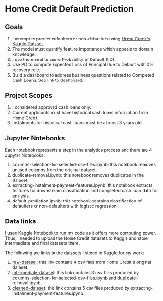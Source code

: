 # Home Credit Default Prediction

## Goals
1. I attempt to predict defaulters or non-defaulters using [Home Credit's Kaggle Dataset](https://www.kaggle.com/competitions/home-credit-default-risk/overview).
2. The model must quantify feature importance which appeals to domain knowledge.
3. I use the model to score Probability of Default (PD).
4. Use PD to compute Expected Loss of Principal Due to Default with 0% recovery rate.
5. Build a dashboard to address business questions related to Completed Cash Loans. See [link to dashboard](https://howeichin-ga-capstone-homecreditdashboard-home-9qwfal.streamlit.app/).

## Project Scopes
1. I considered approved cash loans only.  
2. Current applicants must have historical cash loans information from Home Credit.
3. Instalments for historical cash loans must be at most 3 years old.

## Jupyter Notebooks
Each notebook represents a step in the analytics process and there are 4 Jupyter Notebooks:
  1. columns-selection-for-selected-csv-files.ipynb: this notebook removes unused columns from the original dataset.
  2. duplicate-removal.ipynb: this notebook removes duplicates in the dataset.
  3. extracting-instalment-payment-features.ipynb: this notebook extracts features for downstream classification and completed cash loan data for analysis.
  4. default-prediction.ipynb: this notebook contains classification of defaulters or non-defaulters with logistic regression.

## Data links
I used Kaggle Notebook to run my code as it offers more computing power. Thus, I needed to upload the Home Credit datasets to Kaggle and store intermediate and final datasets there.

The following are links to the datasets I stored in Kaggle for my work:
  1. [raw-dataset](https://www.kaggle.com/datasets/wchohaw/raw-dataset): this link contains 4 csv files from Home Credit's original dataset.
  2. [intermediate-dataset](https://www.kaggle.com/datasets/wchohaw/intermediate-dataset): this link contains 3 csv files produced by columns-selection-for-selected-csv-files.ipynb and duplicate-removal.ipynb.
  3. [cleaned-dataset](https://www.kaggle.com/datasets/wchohaw/cleaned-dataset): this link contains 5 csv files produced by extracting-instalment-payment-features.ipynb.
